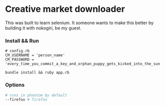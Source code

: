 # Creative market downloader
This was built to learn selenium. It someone wants to make this better by building it with nokogiri, be my guest.
### Install && Run

```
# config.rb
CM_USERNAME = 'person_name'
CM_PASSWORD = 'every_time_you_commit_a_key_and_orphan_puppy_gets_kicked_into_the_sun'

```
```
bundle install && ruby app.rb
```

### Options
```bash
# runs in phantom by default
--firefox # firefox
```
